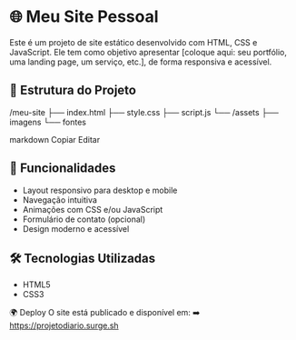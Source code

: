 # 🌐 Meu Site Pessoal

Este é um projeto de site estático desenvolvido com HTML, CSS e JavaScript. Ele tem como objetivo apresentar [coloque aqui: seu portfólio, uma landing page, um serviço, etc.], de forma responsiva e acessível.

## 📁 Estrutura do Projeto

/meu-site
├── index.html
├── style.css
├── script.js
└── /assets
├── imagens
└── fontes

markdown
Copiar
Editar

## 🚀 Funcionalidades

- Layout responsivo para desktop e mobile
- Navegação intuitiva
- Animações com CSS e/ou JavaScript
- Formulário de contato (opcional)
- Design moderno e acessível

## 🛠️ Tecnologias Utilizadas

- HTML5
- CSS3



🌍 Deploy
O site está publicado e disponível em:
➡️ https://projetodiario.surge.sh
